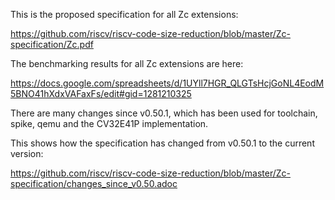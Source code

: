 This is the proposed specification for all Zc extensions:

https://github.com/riscv/riscv-code-size-reduction/blob/master/Zc-specification/Zc.pdf

The benchmarking results for all Zc extensions are here:

https://docs.google.com/spreadsheets/d/1UYll7HGR_QLGTsHcjGoNL4EodM5BNO41hXdxVAFaxFs/edit#gid=1281210325

There are many changes since v0.50.1, which has been used for toolchain, spike, qemu and the CV32E41P implementation.

This shows how the specification has changed from v0.50.1 to the current version:

https://github.com/riscv/riscv-code-size-reduction/blob/master/Zc-specification/changes_since_v0.50.adoc
